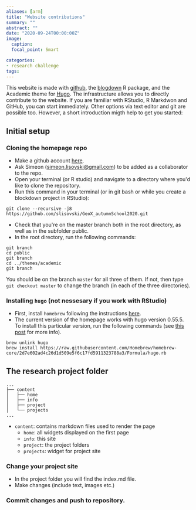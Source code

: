 ```yaml
---
aliases: [arm]
title: "Website contributions"
summary: ""
abstract: ""
date: "2020-09-24T00:00:00Z"
image:
  caption:
  focal_point: Smart

categories:
- research challenge
tags:
---
```


This website is made with [github](https://github.com/slisovski/GeoX_autumnSchool2020), the [blogdown](https://bookdown.org/yihui/blogdown/) R package, and the Academic theme for [Hugo](https://themes.gohugo.io/academic/). The infrastructure allows you to directly contribute to the website. If you are familiar with RStudio, R Markdwon and GitHub, you can start immediately. Other options via text editor and git are possible too. However, a short introduction migth help to get you started:

## Initial setup

### Cloning the homepage repo

- Make a github account [here](https://github.com/).
- Ask Simeon ([simeon.lisovski@gmail.com](mailto:simeon.lisovski@gmail.com)) to be added as a collaborator to the repo.
- Open your terminal (or R studio) and navigate to a directory where you'd like to clone the repository.
- Run this command in your terminal (or in git bash or while you create a blockdown project in RStudio): 

```
git clone --recursive -j8 https://github.com/slisovski/GeoX_autumnSchool2020.git
```

- Check that you're on the master branch both in the root directory, as well as in the subfolder public.
- In the root directory, run the following commands:

```
git branch 
cd public
git branch 
cd ../themes/academic
git branch
```
You should be on the branch `master` for all three of them. If not, then type `git checkout master` to change the branch (in each of the three directories).

### Installing `hugo` (not nessesary if you work with RStudio)

- First, install `homebrew` following the instructions [here](https://brew.sh/).
- The current version of the homepage works with hugo version 0.55.5. To install this particular version, run the following commands (see [this post](https://www.fernandomc.com/posts/brew-install-legacy-hugo-site-generator/) for more info).

```
brew unlink hugo
brew install https://raw.githubusercontent.com/Homebrew/homebrew-core/2d7e602ad4c26d1d509e5f6c17fd5911323788a3/Formula/hugo.rb
```

## The research project folder

```
...
├── content
│   ├── home
│   ├── info
│   ├── project
│   └── projects
...
```
- `content`: contains markdown files used to render the page 
	+ `home`: all widgets displayed on the first page 
	+ `info`: this site 
	+ `project`: the project folders
	+ `projects`: widget for project site
	
### Change your project site

- In the project folder you will find the index.md file.
- Make changes (include text, images etc.)

### Commit changes and push to repository.